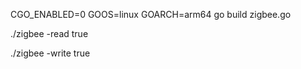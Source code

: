 
CGO_ENABLED=0 GOOS=linux GOARCH=arm64 go build zigbee.go

./zigbee -read true

./zigbee -write true
